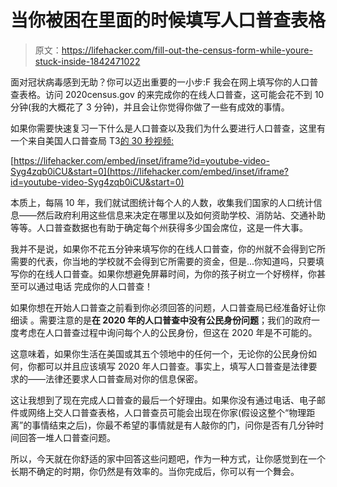 # 当你被困在里面的时候填写人口普查表格

> 原文：<https://lifehacker.com/fill-out-the-census-form-while-youre-stuck-inside-1842471022>

面对冠状病毒感到无助？你可以迈出重要的一小步:F 我会在网上填写你的人口普查表格。访问 2020census.gov 的来完成你的在线人口普查，这可能会花不到 10 分钟(我的大概花了 3 分钟)，并且会让你觉得你做了一些有成效的事情。



如果你需要快速复习一下什么是人口普查以及我们为什么要进行人口普查，这里有一个来自美国人口普查局 T3[的 30 秒视频:](https://youtu.be/Syg4zqb0iCU)

 [https://lifehacker.com/embed/inset/iframe?id=youtube-video-Syg4zqb0iCU&start=0](https://lifehacker.com/embed/inset/iframe?id=youtube-video-Syg4zqb0iCU&start=0) 

本质上，每隔 10 年，我们就试图统计每个人的人数，收集我们国家的人口统计信息——然后政府利用这些信息来决定在哪里以及如何资助学校、消防站、交通补助等等。人口普查数据也有助于确定每个州获得多少国会席位，这是一件大事。

我并不是说，如果你不花五分钟来填写你的在线人口普查，你的州就不会得到它所需要的代表，你当地的学校就不会得到它所需要的资金，但是...你知道吗，只要填写你的在线人口普查。如果你想避免屏幕时间，为你的孩子树立一个好榜样，你甚至可以通过电话 完成你的人口普查！

如果你想在开始人口普查之前看到你必须回答的问题，人口普查局已经准备好让你细读 。需要注意的是**在 2020 年的人口普查中没有公民身份问题**；我们的政府一度考虑在人口普查过程中询问每个人的公民身份，但这在 2020 年是不可能的。

这意味着，如果你生活在美国或其五个领地中的任何一个，无论你的公民身份如何，你都可以并且应该填写 2020 年人口普查。事实上，填写人口普查是法律要求的——法律还要求人口普查局对你的信息保密。

这让我想到了现在完成人口普查的最后一个好理由。如果你没有通过电话、电子邮件或网络上交人口普查表格，人口普查员可能会出现在你家(假设这整个“物理距离”的事情结束之后)，你最不希望的事情就是有人敲你的门，问你是否有几分钟时间回答一堆人口普查问题。

所以，今天就在你舒适的家中回答这些问题吧，作为一种方式，让你感觉到在一个长期不确定的时期，你仍然是有效率的。当你完成后，你可以有一个舞会。